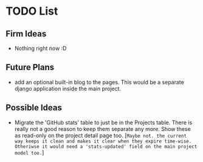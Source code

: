 # TODO List

## Firm Ideas

- Nothing right now :D

## Future Plans

- add an optional built-in blog to the pages. This would be a separate django
  application inside the main project.

## Possible Ideas

- Migrate the 'GitHub stats' table to just be in the Projects table. There is
  really not a good reason to keep them separate any more. Show these as
  read-only on the project detail page too. [`Maybe not. the current way keeps
  it clean and makes it clear when they expire time-wise. Otheriwse it would
  need a 'stats-updated' field on the main project model too.`]

